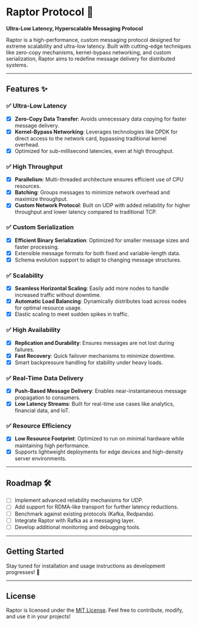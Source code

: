 # Raptor Protocol 🚀  
**Ultra-Low Latency, Hyperscalable Messaging Protocol**

Raptor is a high-performance, custom messaging protocol designed for extreme scalability and ultra-low latency. Built with cutting-edge techniques like zero-copy mechanisms, kernel-bypass networking, and custom serialization, Raptor aims to redefine message delivery for distributed systems.

---

## Features ✨

### ✅ **Ultra-Low Latency**
- [x] **Zero-Copy Data Transfer**: Avoids unnecessary data copying for faster message delivery.
- [x] **Kernel-Bypass Networking**: Leverages technologies like DPDK for direct access to the network card, bypassing traditional kernel overhead.
- [x] Optimized for sub-millisecond latencies, even at high throughput.

### ✅ **High Throughput**
- [x] **Parallelism**: Multi-threaded architecture ensures efficient use of CPU resources.
- [x] **Batching**: Groups messages to minimize network overhead and maximize throughput.
- [x] **Custom Network Protocol**: Built on UDP with added reliability for higher throughput and lower latency compared to traditional TCP.

### ✅ **Custom Serialization**
- [x] **Efficient Binary Serialization**: Optimized for smaller message sizes and faster processing.
- [x] Extensible message formats for both fixed and variable-length data.
- [x] Schema evolution support to adapt to changing message structures.

### ✅ **Scalability**
- [x] **Seamless Horizontal Scaling**: Easily add more nodes to handle increased traffic without downtime.
- [x] **Automatic Load Balancing**: Dynamically distributes load across nodes for optimal resource usage.
- [x] Elastic scaling to meet sudden spikes in traffic.

### ✅ **High Availability**
- [x] **Replication and Durability**: Ensures messages are not lost during failures.
- [x] **Fast Recovery**: Quick failover mechanisms to minimize downtime.
- [x] Smart backpressure handling for stability under heavy loads.

### ✅ **Real-Time Data Delivery**
- [x] **Push-Based Message Delivery**: Enables near-instantaneous message propagation to consumers.
- [x] **Low Latency Streams**: Built for real-time use cases like analytics, financial data, and IoT.

### ✅ **Resource Efficiency**
- [x] **Low Resource Footprint**: Optimized to run on minimal hardware while maintaining high performance.
- [x] Supports lightweight deployments for edge devices and high-density server environments.

---

## Roadmap 🛠️
- [ ] Implement advanced reliability mechanisms for UDP.
- [ ] Add support for RDMA-like transport for further latency reductions.
- [ ] Benchmark against existing protocols (Kafka, Redpanda).
- [ ] Integrate Raptor with Rafka as a messaging layer.
- [ ] Develop additional monitoring and debugging tools.

---

## Getting Started
Stay tuned for installation and usage instructions as development progresses! 🚧

---

## License
Raptor is licensed under the [MIT License](LICENSE). Feel free to contribute, modify, and use it in your projects!
